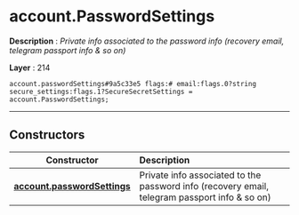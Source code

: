 # account.PasswordSettings

**Description** : *Private info associated to the password info \(recovery email, telegram passport info &amp; so on\)*

**Layer** : 214

```tl
account.passwordSettings#9a5c33e5 flags:# email:flags.0?string secure_settings:flags.1?SecureSecretSettings = account.PasswordSettings;
```

---

## Constructors

| Constructor | Description |
| :---: | :--- |
| [**account.passwordSettings**](constructor/account.passwordSettings) | Private info associated to the password info (recovery email, telegram passport info & so on) |